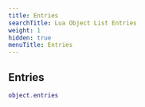 ```yaml
---
title: Entries
searchTitle: Lua Object List Entries
weight: 1
hidden: true
menuTitle: Entries
---
```

## Entries
```lua
object.entries
```